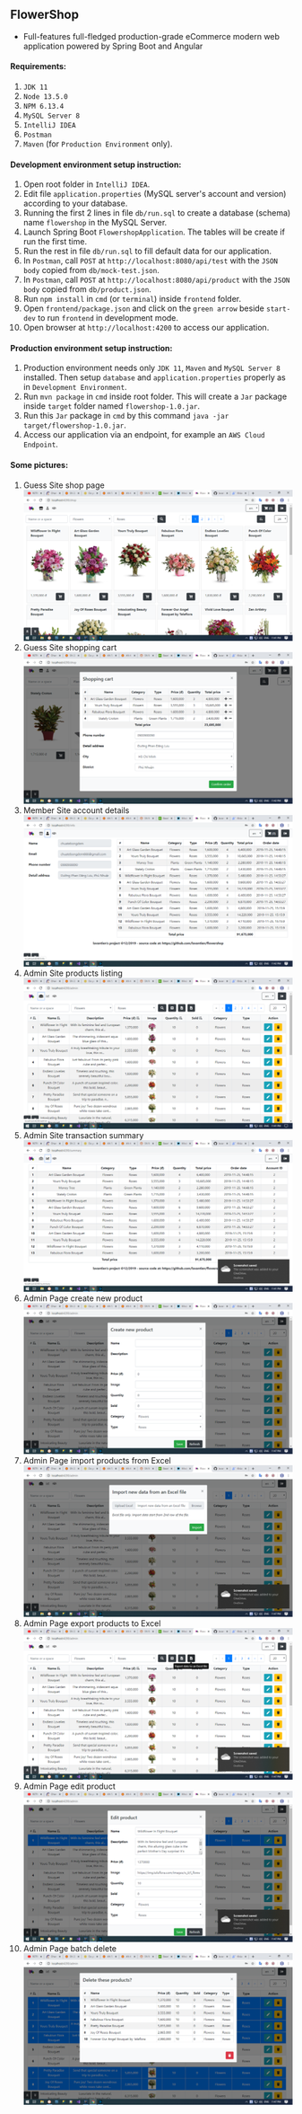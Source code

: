 FlowerShop
-
- Full-features full-fledged production-grade eCommerce modern web application powered by Spring Boot and Angular

#### Requirements:
1. `JDK 11`
2. `Node 13.5.0`
3. `NPM 6.13.4`
4. `MySQL Server 8`
5. `IntelliJ IDEA`
6. `Postman`
7. `Maven` (for `Production Environment` only).

#### Development environment setup instruction:
1. Open root folder in `IntelliJ IDEA`.
2. Edit file `application.properties` (MySQL server's account and version) according to your database.
3. Running the first 2 lines in file `db/run.sql` to create a database (schema) name `flowershop` in the MySQL Server. 
4. Launch Spring Boot `FlowershopApplication`. The tables will be create if run the first time.
5. Run the rest in file `db/run.sql` to fill default data for our application.
6. In `Postman`, call `POST` at `http://localhost:8080/api/test` with the `JSON body` copied from `db/mock-test.json`.
7. In `Postman`, call `POST` at `http://localhost:8080/api/product` with the `JSON body` copied from `db/product.json`.
8. Run `npm install` in `cmd` (or `terminal`) inside `frontend` folder.
9. Open `frontend/package.json` and click on the `green arrow` beside `start-dev` to run `frontend` in development mode.
10. Open browser at `http://localhost:4200` to access our application.

#### Production environment setup instruction:
1. Production environment needs only `JDK 11`, `Maven` and `MySQL Server 8` installed. Then setup `database` and `application.properties` properly as in `Development Environment`.
2. Run `mvn package` in `cmd` inside root folder. This will create a `Jar` package inside `target` folder named `flowershop-1.0.jar`.
3. Run this `Jar` package in `cmd` by this command `java -jar target/flowershop-1.0.jar`.
4. Access our application via an endpoint, for example an `AWS Cloud Endpoint`.

#### Some pictures:
1. Guess Site shop page
![Guess Site shop page](./project-pictures/2019-12-25_3.png)
2. Guess Site shopping cart
![Guess Site shopping cart](./project-pictures/2019-12-25_5.png)
3. Member Site account details
![Member Site account details](./project-pictures/2019-12-25_4.png)
4. Admin Site products listing
![Admin Site products listing](./project-pictures/2019-12-25.png)
5. Admin Site transaction summary
![Admin Site transaction summary](./project-pictures/2019-12-25_1.png)
6. Admin Page create new product
![Admin Page create new product](./project-pictures/2019-12-25_6.png)
7. Admin Page import products from Excel
![Admin Page import products from Excel](./project-pictures/2019-12-25_7.png)
8. Admin Page export products to Excel
![Admin Page export products to Excel](./project-pictures/2019-12-25_8.png)
9. Admin Page edit product
![Admin Page edit product](./project-pictures/2019-12-25_9.png)
10. Admin Page batch delete
![Admin Page batch delete](./project-pictures/2019-12-25_12.png)

